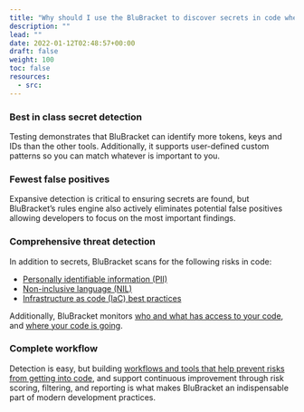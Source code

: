 ```yaml
---
title: "Why should I use the BluBracket to discover secrets in code when there are so many other tools available?"
description: ""
lead: ""
date: 2022-01-12T02:48:57+00:00
draft: false
weight: 100
toc: false
resources:
  - src:
---
```


### Best in class secret detection

Testing demonstrates that BluBracket can identify more tokens, keys and IDs than the other tools. Additionally, it supports user-defined custom patterns so you can match whatever is important to you.

### Fewest false positives

Expansive detection is critical to ensuring secrets are found, but BluBracket’s rules engine also actively eliminates potential false positives allowing developers to focus on the most important findings.

### Comprehensive threat detection

In addition to secrets, BluBracket scans for the following risks in code:

- [Personally identifiable information (PII)](/intro/use-cases/#pii)
- [Non-inclusive language (NIL)](/intro/use-cases/#inclusive-language)
- [Infrastructure as code (IaC) best practices](/intro/use-cases/#iac)

Additionally, BluBracket monitors [who and what has access to your code](/intro/use-cases/#access-auditing), and [where your code is going](/intro/use-cases/#code-leaks).

### Complete workflow

Detection is easy, but building [workflows and tools that help prevent risks from getting into code](/intro/key-workflows/), and support continuous improvement through risk scoring, filtering, and reporting is what makes BluBracket an indispensable part of modern development practices.
